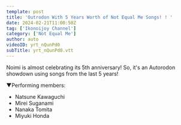 ```yaml
---
template: post
title: 'Outrodon With 5 Years Worth of Not Equal Me Songs! ! '
date: 2024-02-21T11:00:50Z
tag: ['Ikonoijoy Channel']
category: ['Not Equal Me']
author: auto 
videoID: yrt_nQunPd0
subTitle: yrt_nQunPd0.vtt
---
```

Noimi is almost celebrating its 5th anniversary!
So, it's an Autorodon showdown using songs from the last 5 years!


▼Performing members:

- Natsune Kawaguchi
- Mirei Suganami
- Nanaka Tomita
- Miyuki Honda
